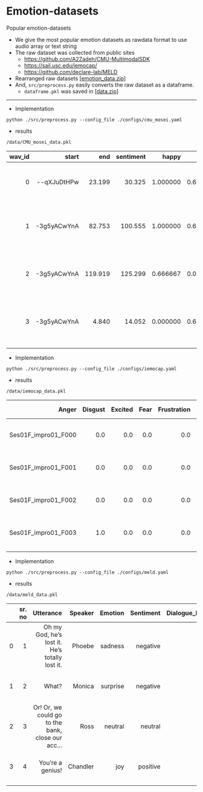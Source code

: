 # Emotion-datasets
Popular emotion-datasets

- We give the most popular emotion datasets as rawdata format to use audio array or text string
- The raw dataset was collected from public sites
    - https://github.com/A2Zadeh/CMU-MultimodalSDK
    - https://sail.usc.edu/iemocap/
    - https://github.com/declare-lab/MELD
- Rearranged raw datasets [[emotion_data.zip]()] 
- And, `src/preprocess.py` easily converts the raw dataset as a dataframe.
    - `dataframe.pkl` was saved in [[data.zip]()]
---

- Implementation

```shell
python ./src/preprocess.py --config_file ./configs/cmu_mosei.yaml
```

- results

```
/data/CMU_mosei_data.pkl
```


| wav_id |       start |     end | sentiment |    happy |      sad |    anger | surprise | disgust | fear |    split |  text |                                             audio |                                             audio |
|-------:|------------:|--------:|----------:|---------:|---------:|---------:|---------:|--------:|-----:|---------:|------:|--------------------------------------------------:|--------------------------------------------------:|
|      0 | --qXJuDtHPw |  23.199 |    30.325 | 1.000000 | 0.666667 | 0.000000 |      0.0 |     0.0 |  0.0 | 0.000000 | valid | I see that a writer is somebody who has an inc... | [0.025634766, 0.03857422, 0.051208496, 0.04162... |
|      1 | -3g5yACwYnA |  82.753 |   100.555 | 1.000000 | 0.666667 | 0.666667 |      0.0 |     0.0 |  0.0 | 0.666667 | train | Key is part of the people that we use to solve... | [0.00033569336, -0.0002746582, 0.0005493164, 0... |
|      2 | -3g5yACwYnA | 119.919 |   125.299 | 0.666667 | 0.000000 | 0.000000 |      0.0 |     0.0 |  0.0 | 0.000000 | train | They've been able to find solutions or at leas... | [-0.0064086914, -0.007507324, -0.0072021484, -... |
|      3 | -3g5yACwYnA |   4.840 |    14.052 | 0.000000 | 0.666667 | 0.666667 |      0.0 |     0.0 |  0.0 | 0.333333 | train | Key Polymer brings a technical aspect to our o... | [9.1552734e-05, 0.0002746582, 0.00088500977, 0... |
|        |             |         |           |          |          |          |          |         |      |          |       |                                                   |                                                   |

- Implementation

```shell
python ./src/preprocess.py --config_file ./configs/iemocap.yaml
```
- results

```
/data/iemocap_data.pkl
```

|               Anger | Disgust | Excited | Fear | Frustration | Happiness | Neutral state | Other | Sadness | Surprise | text |               audio |                                              part |                                             audio |
|--------------------:|--------:|--------:|-----:|------------:|----------:|--------------:|------:|--------:|---------:|-----:|--------------------:|--------------------------------------------------:|--------------------------------------------------:|
| Ses01F_impro01_F000 |     0.0 |     0.0 |  0.0 |         0.0 |       0.0 |           0.0 |   3.0 |     0.0 |      0.0 |  0.0 |          Excuse me. | [-0.0050354004, -0.0049743652, -0.0038146973, ... | [-0.02835083, -0.039916992, -0.04159546, -0.03... |
| Ses01F_impro01_F001 |     0.0 |     0.0 |  0.0 |         0.0 |       0.0 |           0.0 |   3.0 |     0.0 |      0.0 |  0.0 |               Yeah. | [0.0009460449, -0.0009460449, -0.0007019043, -... | [0.005004883, 0.007507324, 0.009735107, 0.0095... |
| Ses01F_impro01_F002 |     0.0 |     0.0 |  0.0 |         0.0 |       0.0 |           0.0 |   2.0 |     0.0 |      0.0 |  1.0 | Is there a problem? | [-0.00036621094, -0.00015258789, 0.0004272461,... | [3.0517578e-05, 0.000579834, 0.0013122559, 0.0... |
| Ses01F_impro01_F003 |     1.0 |     0.0 |  0.0 |         0.0 |       1.0 |           0.0 |   1.0 |     0.0 |      0.0 |  0.0 |            You did. | [-0.0048828125, -0.0046691895, -0.005279541, -... | [-0.0022583008, -0.0010375977, 0.00289917, 0.0... |
|                     |         |         |      |             |           |               |       |         |          |      |                     |                                                   |                                                   |

- Implementation


```shell
python ./src/preprocess.py --config_file ./configs/meld.yaml
```

- results

```
/data/meld_data.pkl
```

|   | sr. no |                                         Utterance |  Speaker |  Emotion | Sentiment | Dialogue_ID | Utterance_ID | Season | Episode |    StartTime |      EndTime | part |                                             audio |
|--:|-------:|--------------------------------------------------:|---------:|---------:|----------:|------------:|-------------:|-------:|--------:|-------------:|-------------:|-----:|--------------------------------------------------:|
| 0 |      1 |    Oh my God, he’s lost it. He’s totally lost it. |   Phoebe |  sadness |  negative |           0 |            0 |      4 |       7 | 00:20:57,256 | 00:21:00,049 |  dev | [-0.02835083, -0.039916992, -0.04159546, -0.03... |
| 1 |      2 |                                             What? |   Monica | surprise |  negative |           0 |            1 |      4 |       7 | 00:21:01,927 | 00:21:03,261 |  dev | [0.005004883, 0.007507324, 0.009735107, 0.0095... |
| 2 |      3 | Or! Or, we could go to the bank, close our acc... |     Ross |  neutral |   neutral |           1 |            0 |      4 |       4 | 00:12:24,660 | 00:12:30,915 |  dev | [3.0517578e-05, 0.000579834, 0.0013122559, 0.0... |
| 3 |      4 |                                  You’re a genius! | Chandler |      joy |  positive |           1 |            1 |      4 |       4 | 00:12:32,334 | 00:12:33,960 |  dev | [-0.0022583008, -0.0010375977, 0.00289917, 0.0... |
|   |        |                                                   |          |          |           |             |              |        |         |              |              |      |                                                   |
